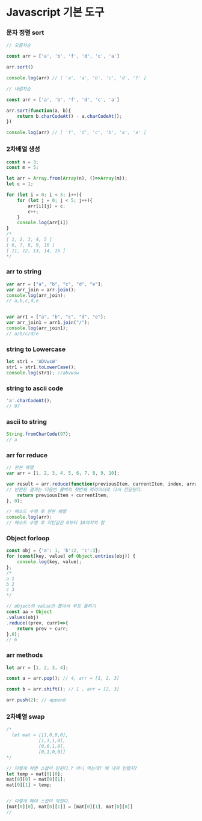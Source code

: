 # Javascript 기본 도구

### 문자 정렬 sort

```javascript
// 오름차순

const arr = ['a', 'b', 'f', 'd', 'c', 'a']

arr.sort()

console.log(arr) // [ 'a', 'a', 'b', 'c', 'd', 'f' ]

// 내림차순

const arr = ['a', 'b', 'f', 'd', 'c', 'a']

arr.sort(function(a, b){
    return b.charCodeAt() - a.charCodeAt();
})

console.log(arr) // [ 'f', 'd', 'c', 'b', 'a', 'a' ]


```

### 2차배열 생성

```javascript
const n = 3;
const m = 5;

let arr = Array.from(Array(n), ()=>Array(m));
let c = 1;

for (let i = 0; i < 3; i++){
    for (let j = 0; j < 5; j++){
        arr[i][j] = c;
        c++;
    }
    console.log(arr[i])
}
/*
[ 1, 2, 3, 4, 5 ]
[ 6, 7, 8, 9, 10 ]
[ 11, 12, 13, 14, 15 ]
*/
```



### arr to string

```javascript
var arr = ["a", "b", "c", "d", "e"];
var arr_join = arr.join();
console.log(arr_join);
// a,b,c,d,e


var arr1 = ["a", "b", "c", "d", "e"];
var arr_join1 = arr1.join("/");	
console.log(arr_join1);
// a/b/c/d/e
```



### string to Lowercase

```javascript
let str1 = 'ADVwsW'
str1 = str1.toLowerCase();
console.log(str1); //abvwsw
```



### string to ascii code

```javascript
'a'.charCodeAt();
// 97
```



### ascii to string

```javascript
String.fromCharCode(97);
// a
```



### arr for reduce

```javascript
// 원본 배열
var arr = [1, 2, 3, 4, 5, 6, 7, 8, 9, 10];

var result = arr.reduce(function(previousItem, currentItem, index, array) {
// 반환된 결과는 다음번 콜백의 첫번째 파라미터로 다시 전달된다.
	return previousItem + currentItem;
}, 0);

// 메소드 수행 후 원본 배열
console.log(arr);
// 메소드 수행 후 리턴값은 0부터 10까지의 합
```



### Object forloop

```javascript
const obj = {'a': 1, 'b':2, 'c':3};
for (const[key, value] of Object.entries(obj)) {
    console.log(key, value);
};
/*
a 1
b 2
c 3
*/

// object의 value만 뽑아서 루프 돌리기
const aa = Object
.values(obj)
.reduce((prev, curr)=>{
    return prev + curr;
},0);
// 6

```



### arr methods

```javascript
let arr = [1, 2, 3, 4];

const a = arr.pop(); // 4, arr = [1, 2, 3]

const b = arr.shift(); // 1 , arr = [2, 3]

arr.push(2); // append
```



### 2차배열 swap

```javascript
/*
  let mat = [[1,0,0,0],
  			[1,1,1,0],
  			[0,0,1,0],
  			[0,1,0,0]]
*/

// 이렇게 하면 스왑이 안된다.? 아니 먹는데? 왜 내꺼 안됐지?
let temp = mat[0][0];
mat[0][0] = mat[0][1];
mat[0][1] = temp;


// 이렇게 해야 스왑이 먹힌다.
[mat[0][0], mat[0][1]] = [mat[0][1], mat[0][0]]
// 
```

